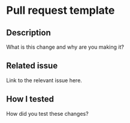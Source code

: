 # Pull request template

## Description

What is this change and why are you making it?

## Related issue

Link to the relevant issue here.

## How I tested

How did you test these changes?
